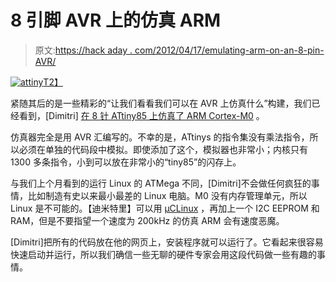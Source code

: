 # 8 引脚 AVR 上的仿真 ARM

> 原文:[https://hack aday . com/2012/04/17/emulating-arm-on-an-8-pin-AVR/](https://hackaday.com/2012/04/17/emulating-arm-on-an-8-pin-avr/)

[![](../Images/ff7b7b37951d2256d4701458a7318ec4.png "attiny")T2】](http://hackaday.com/wp-content/uploads/2012/04/attiny.png)

紧随其后的是一些精彩的“让我们看看我们可以在 AVR 上仿真什么”构建，我们已经看到，[Dimitri] [在 8 针 ATtiny85 上仿真了 ARM Cortex-M0](http://dmitry.co/index.php?p=./04.Thoughts/08.%20uM0) 。

仿真器完全是用 AVR 汇编写的。不幸的是，ATtinys 的指令集没有乘法指令，所以必须在单独的代码段中模拟。即使添加了这个，模拟器也非常小；内核只有 1300 多条指令，小到可以放在非常小的“tiny85”的闪存上。

与我们上个月看到的运行 Linux 的 ATMega 不同，[Dimitri]不会做任何疯狂的事情，比如制造有史以来最小最差的 Linux 电脑。M0 没有内存管理单元，所以 Linux 是不可能的。【迪米特里】可以用 [μCLinux](http://www.uclinux.org/status/) ，再加上一个 I2C EEPROM 和 RAM，但是不要指望一个速度为 200kHz 的仿真 ARM 会有速度恶魔。

[Dimitri]把所有的代码放在他的网页上，安装程序就可以运行了。它看起来很容易快速启动并运行，所以我们确信一些无聊的硬件专家会用这段代码做一些有趣的事情。